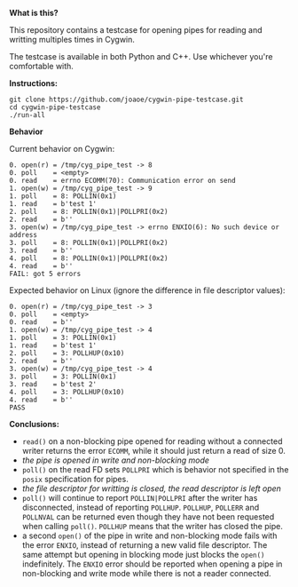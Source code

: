 **What is this?**

This repository contains a testcase for opening pipes for reading and writting
multiples times in Cygwin.

The testcase is available in both Python and C++. Use whichever you're comfortable with.

**Instructions:**

```
git clone https://github.com/joaoe/cygwin-pipe-testcase.git
cd cygwin-pipe-testcase
./run-all
```

**Behavior**

Current behavior on Cygwin:
```
0. open(r) = /tmp/cyg_pipe_test -> 8
0. poll    = <empty>
0. read    = errno ECOMM(70): Communication error on send
1. open(w) = /tmp/cyg_pipe_test -> 9
1. poll    = 8: POLLIN(0x1)
1. read    = b'test 1'
2. poll    = 8: POLLIN(0x1)|POLLPRI(0x2)
2. read    = b''
3. open(w) = /tmp/cyg_pipe_test -> errno ENXIO(6): No such device or address
3. poll    = 8: POLLIN(0x1)|POLLPRI(0x2)
3. read    = b''
4. poll    = 8: POLLIN(0x1)|POLLPRI(0x2)
4. read    = b''
FAIL: got 5 errors
```

Expected behavior on Linux (ignore the difference in file descriptor values):
```
0. open(r) = /tmp/cyg_pipe_test -> 3
0. poll    = <empty>
0. read    = b''
1. open(w) = /tmp/cyg_pipe_test -> 4
1. poll    = 3: POLLIN(0x1)
1. read    = b'test 1'
2. poll    = 3: POLLHUP(0x10)
2. read    = b''
3. open(w) = /tmp/cyg_pipe_test -> 4
3. poll    = 3: POLLIN(0x1)
3. read    = b'test 2'
4. poll    = 3: POLLHUP(0x10)
4. read    = b''
PASS
```

**Conclusions:**

* `read()` on a non-blocking pipe opened for reading without a connected writer returns the error `ECOMM`, while it should just return a read of size 0.
* _the pipe is opened in write and non-blocking mode_
* `poll()` on the read FD sets `POLLPRI` which is behavior not specified in the `posix` specification for pipes.
* _the file descriptor for writting is closed, the read descriptor is left open_
* `poll()` will continue to report `POLLIN|POLLPRI` after the writer has disconnected, instead of reporting `POLLHUP`. `POLLHUP`, `POLLERR` and `POLLNVAL` can be returned even though they have not been requested when calling `poll()`. `POLLHUP` means that the writer has closed the pipe.
* a second `open()` of the pipe in write and non-blocking mode fails with the error `ENXIO`, instead of returning a new valid file descriptor. The same attempt but opening in blocking mode just blocks the `open()` indefinitely. The `ENXIO` error should be reported when opening a pipe in non-blocking and write mode while there is not a reader connected.
